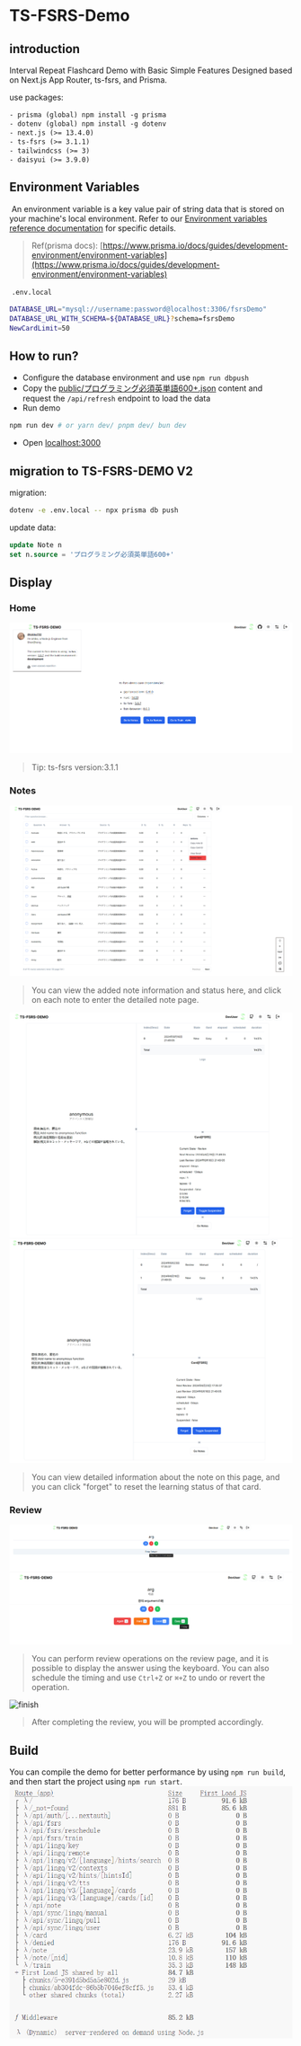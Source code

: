 # TS-FSRS-Demo

## introduction

Interval Repeat Flashcard Demo with Basic Simple Features Designed based on Next.js App Router, ts-fsrs, and Prisma.

use packages:

````
- prisma (global) npm install -g prisma
- dotenv (global) npm install -g dotenv
- next.js (>= 13.4.0)
- ts-fsrs (>= 3.1.1)
- tailwindcss (>= 3)
- daisyui (>= 3.9.0)
````

## Environment Variables

 An environment variable is a key value pair of string data that is stored on your machine's local environment. Refer to our [Environment variables reference documentation](https://www.prisma.io/docs/reference/api-reference/environment-variables-reference) for specific details.

> Ref(prisma docs): [https://www.prisma.io/docs/guides/development-environment/environment-variables](https://www.prisma.io/docs/guides/development-environment/environment-variables)

 `.env.local`  

```bash
DATABASE_URL="mysql://username:password@localhost:3306/fsrsDemo"
DATABASE_URL_WITH_SCHEMA=${DATABASE_URL}?schema=fsrsDemo
NewCardLimit=50
```

## How to run?

- Configure the database environment and use `npm run dbpush`
- Copy the [public/プログラミング必須英単語600+.json](https://github.com/ishiko732/ts-fsrs-demo/blob/main/public/%E3%83%97%E3%83%AD%E3%82%B0%E3%83%A9%E3%83%9F%E3%83%B3%E3%82%B0%E5%BF%85%E9%A0%88%E8%8B%B1%E5%8D%98%E8%AA%9E600%2B.json)  content and request the `/api/refresh` endpoint to load the data
- Run demo

```bash
npm run dev # or yarn dev/ pnpm dev/ bun dev
```

- Open [localhost:3000](http://localhost:3000)

## migration to TS-FSRS-DEMO V2
migration:
```bash
dotenv -e .env.local -- npx prisma db push
```

update data:
```sql
update Note n
set n.source = 'プログラミング必須英単語600+'
```
## Display

### Home
![home](images/home.png)

> Tip: ts-fsrs version:3.1.1

### Notes
![Notes](images/notes.png)
> You can view the added note information and status here, and click on each note to enter the detailed note page.

![note detail](images/detail.png)
![note forget](images/forget.png)

> You can view detailed information about the note on this page, and you can click "forget" to reset the learning status of that card.

### Review

![question](images/question-font.png)
![show answer](images/answer.png)
> You can perform review operations on the review page, and it is possible to display the answer using the keyboard. You can also schedule the timing and use `Ctrl+Z` or `⌘+Z` to undo or revert the operation.

![finish](images/finish.png) 
> After completing the review, you will be prompted accordingly.

## Build
You can compile the demo for better performance by using `npm run build`, and then start the project using `npm run start`.
![build demo](images/build.png)
